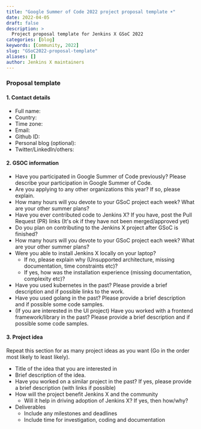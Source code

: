 ```yaml
---
title: "Google Summer of Code 2022 project proposal template ☀️"
date: 2022-04-05
draft: false
description: >
  Project proposal template for Jenkins X GSoC 2022
categories: [blog]
keywords: [Community, 2022]
slug: "GSoC2022-proposal-template"
aliases: []
author: Jenkins X maintainers
---
```


### Proposal template

#### 1. Contact details

- Full name:
- Country:
- Time zone:
- Email:
- Github ID:
- Personal blog (optional):
- Twitter/LinkedIn/others:

#### 2. GSOC information

- Have you participated in Google Summer of Code previously? Please describe your participation in Google Summer of Code.
- Are you applying to any other organizations this year? If so, please explain.
- How many hours will you devote to your GSoC project each week? What are your other summer plans?
- Have you ever contributed code to Jenkins X? If you have, post the Pull Request (PR) links (It's ok if they have not been merged/approved yet)
- Do you plan on contributing to the Jenkins X project after GSoC is finished?
- How many hours will you devote to your GSoC project each week? What are your other summer plans?
- Were you able to install Jenkins X locally on your laptop?
  - If no, please explain why (Unsupported architecture, missing documentation, time constraints etc)?
  - If yes, how was the installation experience (missing documentation, complexity etc)?
- Have you used kubernetes in the past? Please provide a brief description and if possible links to the work.
- Have you used golang in the past? Please provide a brief description and if possible some code samples.
- (If you are interested in the UI project) Have you worked with a frontend framework/library in the past? Please provide a brief description and if possible some code samples.

#### 3. Project idea

Repeat this section for as many project ideas as you want (Go in the order most likely to least likely).

- Title of the idea that you are interested in
- Brief description of the idea.
- Have you worked on a similar project in the past? If yes, please provide a brief description (with links if possible)
- How will the project benefit Jenkins X and the community
  - Will it help in driving adoption of Jenkins X? If yes, then how/why?
- Deliverables
  - Include any milestones and deadlines
  - Include time for investigation, coding and documentation
